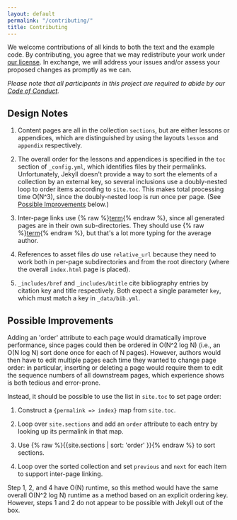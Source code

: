 ```yaml
---
layout: default
permalink: "/contributing/"
title: Contributing
---
```

We welcome contributions of all kinds to both the text and the example
code.  By contributing, you agree that we may redistribute your work
under [our license](../license/).  In exchange, we will address your
issues and/or assess your proposed changes as promptly as we can.

*Please note that all participants in this project
are required to abide by our [Code of Conduct](../conduct/).*

## Design Notes

1. Content pages are all in the collection `sections`, but are either
   lessons or appendices, which are distinguished by using the layouts
   `lesson` and `appendix` respectively.

1. The overall order for the lessons and appendices is specified in
   the `toc` section of `_config.yml`, which identifies files by their
   permalinks.  Unfortunately, Jekyll doesn't provide a way to sort
   the elements of a collection by an external key, so several
   inclusions use a doubly-nested loop to order items according to
   `site.toc`.  This makes total processing time O(N^3), since the
   doubly-nested loop is run once per page.  (See [Possible
   Improvements](#possible-improvements) below.)

1. Inter-page links use {% raw %}[term](../page/){% endraw %}, since
   all generated pages are in their own sub-directories.  They should
   use {% raw %}[term]({{/page/|relative_url}}){% endraw %}, but
   that's a lot more typing for the average author.

1. References to asset files *do* use `relative_url` because they need
   to work both in per-page subdirectories and from the root directory
   (where the overall `index.html` page is placed).

1. `_includes/bref` and `_includes/btitle` cite bibliography entries
    by citation key and title respectively.  Both expect a single
    parameter `key`, which must match a key in `_data/bib.yml`.

## Possible Improvements

Adding an 'order' attribute to each page would dramatically improve
performance, since pages could then be ordered in O(N^2 log N) (i.e.,
an O(N log N) sort done once for each of N pages).  However, authors
would then have to edit multiple pages each time they wanted to change
page order: in particular, inserting or deleting a page would require
them to edit the sequence numbers of all downstream pages, which
experience shows is both tedious and error-prone.

Instead, it should be possible to use the list in `site.toc` to set
page order:

1. Construct a `{permalink => index}` map from `site.toc`.

2. Loop over `site.sections` and add an `order` attribute to each
   entry by looking up its permalink in that map.

3. Use {% raw %}{{site.sections | sort: 'order' }}{% endraw %} to
   sort sections.

4. Loop over the sorted collection and set `previous` and `next`
   for each item to support inter-page linking.

Step 1, 2, and 4 have O(N) runtime, so this method would have the
same overall O(N^2 log N) runtime as a method based on an explicit
ordering key. However, steps 1 and 2 do not appear to be possible
with Jekyll out of the box.
